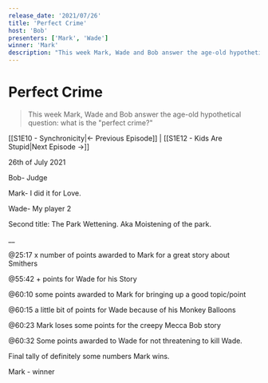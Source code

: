 ```yaml
---
release_date: '2021/07/26'
title: 'Perfect Crime'
host: 'Bob'
presenters: ['Mark', 'Wade']
winner: 'Mark'
description: "This week Mark, Wade and Bob answer the age-old hypothetical question: what is the "perfect crime?""
---
```


# Perfect Crime

> This week Mark, Wade and Bob answer the age-old hypothetical question: what is the "perfect crime?"

[[S1E10 - Synchronicity|← Previous Episode]] | [[S1E12 - Kids Are Stupid|Next Episode →]]

26th of July 2021

  

Bob- Judge

  

Mark- I did it for Love.

Wade- My player 2

Second title: The Park Wettening. Aka Moistening of the park.

__

  

@25:17 x number of points awarded to Mark for a great story about Smithers

@55:42 + points for Wade for his Story

@60:10 some points awarded to Mark for bringing up a good topic/point

@60:15 a little bit of points for Wade because of his Monkey Balloons

@60:23 Mark loses some points for the creepy Mecca Bob story

@60:32 Some points awarded to Wade for not threatening to kill Wade.

Final tally of definitely some numbers Mark wins.

  

Mark - winner